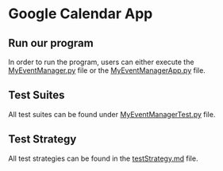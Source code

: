 # Google Calendar App 

## Run our program
In order to run the program, users can either execute the [MyEventManager.py](MyEventManager.py) file or the [MyEventManagerApp.py](MyEventManagerApp.py) file.

## Test Suites
All test suites can be found under [MyEventManagerTest.py](MyEventManagerTest.py) file.

## Test Strategy
All test strategies can be found in the [testStrategy.md](testStrategy.md) file.



